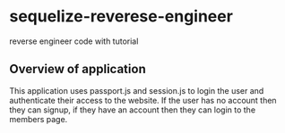 # sequelize-reverese-engineer
reverse engineer code with tutorial
## Overview of application
This application uses passport.js and session.js to login the user and authenticate their access to the website. If the user has no account then they can signup, if they have an account then they can login to the members page.

